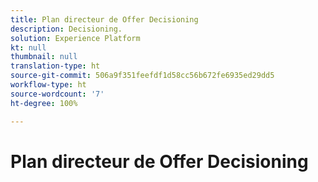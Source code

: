 ```yaml
---
title: Plan directeur de Offer Decisioning
description: Decisioning.
solution: Experience Platform
kt: null
thumbnail: null
translation-type: ht
source-git-commit: 506a9f351feefdf1d58cc56b672fe6935ed29dd5
workflow-type: ht
source-wordcount: '7'
ht-degree: 100%

---
```


# Plan directeur de Offer Decisioning

